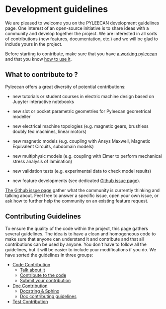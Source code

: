 Development guidelines
======================

We are pleased to welcome you on the PYLEECAN development guidelines
page. One interest of an open-source initiative is to share ideas with a
community and develop together the project. We are interested in all
sorts of contributions (new features, documentation, etc.) and we will
be glad to include yours in the project.

Before starting to contribute, make sure that you have
[a working pyleecan](get.pyleecan.md) and that you know
[how to use it](tutorials.md).

What to contribute to ?
-----------------------

Pyleecan offers a great diversity of potential contributions:

-   new tutorials or student courses in electric machine design based on
    Jupyter interactive notebooks
-   new slot or pocket parametric geometries for Pyleecan geometrical
    modeller
-   new electrical machine topologies (e.g. magnetic gears, brushless
    doubly fed machines, linear motors)
-   new magnetic models (e.g. coupling with Ansys Maxwell, Magnetic
    Equivalent Circuits, subdomain models)
-   new multiphysic models (e.g. coupling with Elmer to perform
    mechanical stress analysis of lamination)
-   new validation tests (e.g. experimental data to check model results)

- new feature developments (see dedicated [Github issue
page](https://github.com/Eomys/pyleecan/issues)).

[The Github issue page](https://github.com/Eomys/pyleecan/issues) gather what the
community is currently thinking and talking about. Feel free to answer a
specific issue, open your own issue, or ask how to further help the
community on an existing feature request.

Contributing Guidelines
-----------------------

To ensure the quality of the code within the project, this page gathers
several guidelines. The idea is to have a clean and homogeneous code to
make sure that anyone can understand it and contribute and that all
contributions can be used by anyone. You don't have to follow all the
guidelines, but it will be easier to include your modifications if you
do. We have sorted the guidelines in three groups:


* [Code Contribution](code.contribution.md)
    * [Talk about it](code.contribution.md#talk-about-it)
    * [Contribute to the code](code.contribution.md#contribute-to-the-code)
    * [Submit your contribution](code.contribution.md#submit-your-contribution)
* [Doc Contribution](doc.contributions.md)
    * [Docstring & Sphinx](doc.contribution.md#docstring-sphinx)
    * [Doc contributing guidelines](doc.contribution.md#doc-contributing-guidelines)
* [Test Contribution](tests_tutorials/test.contribution.Pyleecan.md)